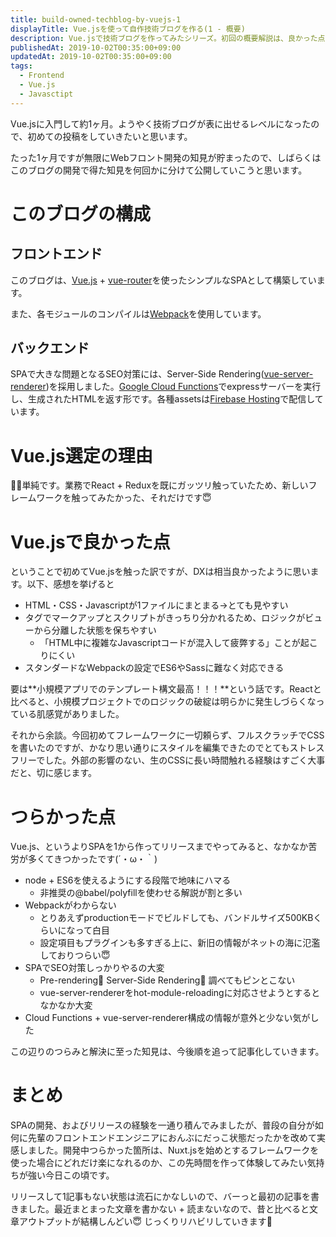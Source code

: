 ```yaml
---
title: build-owned-techblog-by-vuejs-1
displayTitle: Vue.jsを使って自作技術ブログを作る(1 - 概要)
description: Vue.jsで技術ブログを作ってみたシリーズ。初回の概要解説は、良かった点やつらかったことをざっくりと。
publishedAt: 2019-10-02T00:35:00+09:00
updatedAt: 2019-10-02T00:35:00+09:00
tags:
  - Frontend
  - Vue.js
  - Javasctipt
---
```

Vue.jsに入門して約1ヶ月。ようやく技術ブログが表に出せるレベルになったので、初めての投稿をしていきたいと思います。

たった1ヶ月ですが無限にWebフロント開発の知見が貯まったので、しばらくはこのブログの開発で得た知見を何回かに分けて公開していこうと思います。

# このブログの構成
## フロントエンド

このブログは、[Vue.js](https://vuejs.org/index.html) + [vue-router](https://router.vuejs.org/)を使ったシンプルなSPAとして構築しています。

また、各モジュールのコンパイルは[Webpack](https://webpack.js.org/)を使用しています。

## バックエンド

SPAで大きな問題となるSEO対策には、Server-Side Rendering([vue-server-renderer](https://ssr.vuejs.org/))を採用しました。[Google Cloud Functions](https://cloud.google.com/functions/docs/)でexpressサーバーを実行し、生成されたHTMLを返す形です。各種assetsは[Firebase Hosting](https://firebase.google.com/docs/hosting/)で配信しています。

# Vue.js選定の理由

単純です。業務でReact + Reduxを既にガッツリ触っていたため、新しいフレームワークを触ってみたかった、それだけです😇

# Vue.jsで良かった点

ということで初めてVue.jsを触った訳ですが、DXは相当良かったように思います。以下、感想を挙げると

- HTML・CSS・Javascriptが1ファイルにまとまる→とても見やすい
- タグでマークアップとスクリプトがきっちり分かれるため、ロジックがビューから分離した状態を保ちやすい
  - 「HTML中に複雑なJavascriptコードが混入して疲弊する」ことが起こりにくい
- スタンダードなWebpackの設定でES6やSassに難なく対応できる

要は**小規模アプリでのテンプレート構文最高！！！**という話です。Reactと比べると、小規模プロジェクトでのロジックの破綻は明らかに発生しづらくなっている肌感覚がありました。

それから余談。今回初めてフレームワークに一切頼らず、フルスクラッチでCSSを書いたのですが、かなり思い通りにスタイルを編集できたのでとてもストレスフリーでした。外部の影響のない、生のCSSに長い時間触れる経験はすごく大事だと、切に感じます。

# つらかった点

Vue.js、というよりSPAを1から作ってリリースまでやってみると、なかなか苦労が多くてきつかったです(´・ω・｀)

- node + ES6を使えるようにする段階で地味にハマる
  - 非推奨の@babel/polyfillを使わせる解説が割と多い
- Webpackがわからない
  - とりあえずproductionモードでビルドしても、バンドルサイズ500KBくらいになって白目
  - 設定項目もプラグインも多すぎる上に、新旧の情報がネットの海に氾濫しておりつらい😇
- SPAでSEO対策しっかりやるの大変
  - Pre-rendering🤔 Server-Side Rendering🤔 調べてもピンとこない
  - vue-server-rendererをhot-module-reloadingに対応させようとするとなかなか大変
- Cloud Functions + vue-server-renderer構成の情報が意外と少ない気がした

この辺りのつらみと解決に至った知見は、今後順を追って記事化していきます。

# まとめ

SPAの開発、およびリリースの経験を一通り積んでみましたが、普段の自分が如何に先輩のフロントエンドエンジニアにおんぶにだっこ状態だったかを改めて実感しました。開発中つらかった箇所は、Nuxt.jsを始めとするフレームワークを使った場合にどれだけ楽になれるのか、この先時間を作って体験してみたい気持ちが強い今日この頃です。

リリースして1記事もない状態は流石にかなしいので、バーっと最初の記事を書きました。最近まとまった文章を書かない + 読まないなので、昔と比べると文章アウトプットが結構しんどい😇 じっくりリハビリしていきます💪

